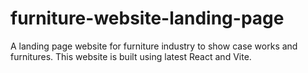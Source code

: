 # furniture-website-landing-page
A landing page website for furniture industry to show case works and furnitures. This website is built using latest React and Vite. 
